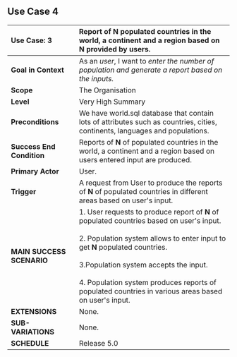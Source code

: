 ## Use Case 4

|  Use Case: 3 | Report of **N** populated countries in the world, a continent and a region based on **N** provided by users.|
|:--------|:------------|
| **Goal in Context** | As an *user*, I want to *enter the number of population and generate a report based on the inputs.*|
| **Scope** | The Organisation|
| **Level** | Very High Summary |
|**Preconditions**| We have world.sql database that contain lots of attributes such as countries, cities, continents, languages and populations.|
|**Success End Condition**| Reports of **N** of populated countries in the world, a continent and a region based on users entered input are produced.|
|**Primary Actor**| User.|
|**Trigger**| A request from User to produce the reports of **N** of populated countries in different areas based on user's input.|
|**MAIN SUCCESS SCENARIO**| 1. User requests to produce report of **N** of populated countries based on user's input. <br><br>2. Population system allows to enter input to get **N** populated countries.<br><br>3.Population system accepts the input. <br><br>4. Population system produces reports of populated countries in various areas based on user's input.<br> |
|**EXTENSIONS**| None. |
|**SUB-VARIATIONS**| None. |
|**SCHEDULE**| Release 5.0 |